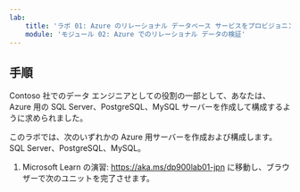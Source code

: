 ```yaml
---
lab:
    title: 'ラボ 01: Azure のリレーショナル データベース サービスをプロビジョニングする'
    module: 'モジュール 02: Azure でのリレーショナル データの検証'
---
```


## 手順
Contoso 社でのデータ エンジニアとしての役割の一部として、あなたは、Azure 用の SQL Server、PostgreSQL、MySQL サーバーを作成して構成するように求められました。

このラボでは、次のいずれかの Azure 用サーバーを作成および構成します。SQL Server、PostgreSQL、MySQL。

1.	Microsoft Learn の演習: https://aka.ms/dp900lab01-jpn に移動し、ブラウザーで次のユニットを完了させます。 
